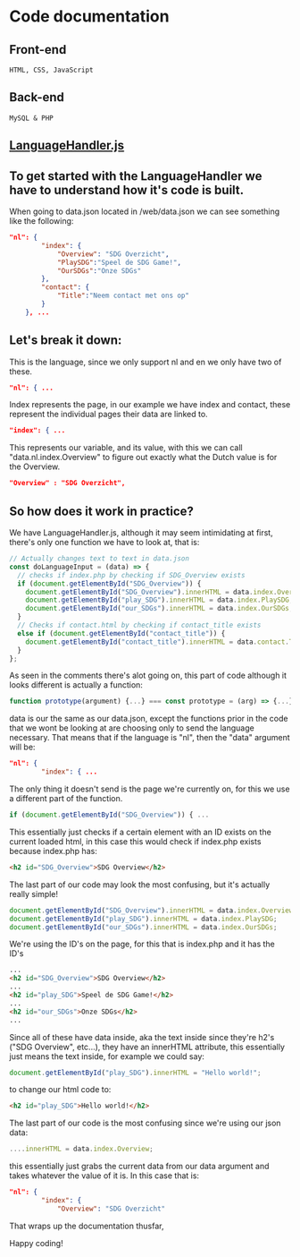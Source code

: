 # Code documentation

## Front-end

`HTML, CSS, JavaScript`

## Back-end

`MySQL & PHP`

<a href="../../public/js/LanguageHandler.js" target="_blank"><h2>LanguageHandler.js</h2></a>

## To get started with the LanguageHandler we have to understand how it's code is built.

When going to data.json located in /web/data.json we can see something like the following:

```json
"nl": {
        "index": {
            "Overview": "SDG Overzicht",
            "PlaySDG":"Speel de SDG Game!",
            "OurSDGs":"Onze SDGs"
        },
        "contact": {
            "Title":"Neem contact met ons op"
        }
    }, ...
```

## Let's break it down:

This is the language, since we only support nl and en we only have two of these.

```json
"nl": { ...
```

Index represents the page, in our example we have index and contact, these represent the individual pages their data are linked to.

```json
"index": { ...
```

This represents our variable, and its value, with this we can call "data.nl.index.Overview" to figure out exactly what the Dutch value is for the Overview.

```json
"Overview" : "SDG Overzicht",
```

## So how does it work in practice?

We have LanguageHandler.js, although it may seem intimidating at first, there's only one function we have to look at, that is:

```js
// Actually changes text to text in data.json
const doLanguageInput = (data) => {
  // checks if index.php by checking if SDG_Overview exists
  if (document.getElementById("SDG_Overview")) {
    document.getElementById("SDG_Overview").innerHTML = data.index.Overview;
    document.getElementById("play_SDG").innerHTML = data.index.PlaySDG;
    document.getElementById("our_SDGs").innerHTML = data.index.OurSDGs;
  }
  // Checks if contact.html by checking if contact_title exists
  else if (document.getElementById("contact_title")) {
    document.getElementById("contact_title").innerHTML = data.contact.Title;
  }
};
```

As seen in the comments there's alot going on, this part of code although it looks different is actually a function:

```js
function prototype(argument) {...} === const prototype = (arg) => {...}
```

data is our the same as our data.json, except the functions prior in the code that we wont be looking at are choosing only to send the language necessary. That means that if the language is "nl", then the "data" argument will be:

```json
"nl": {
        "index": { ...
```

The only thing it doesn't send is the page we're currently on, for this we use a different part of the function.

```js
if (document.getElementById("SDG_Overview")) { ...
```

This essentially just checks if a certain element with an ID exists on the current loaded html, in this case this would check if index.php exists because index.php has:

```html
<h2 id="SDG_Overview">SDG Overview</h2>
```

The last part of our code may look the most confusing, but it's actually really simple!

```js
document.getElementById("SDG_Overview").innerHTML = data.index.Overview;
document.getElementById("play_SDG").innerHTML = data.index.PlaySDG;
document.getElementById("our_SDGs").innerHTML = data.index.OurSDGs;
```

We're using the ID's on the page, for this that is index.php and it has the ID's

```html
...
<h2 id="SDG_Overview">SDG Overview</h2>
...
<h2 id="play_SDG">Speel de SDG Game!</h2>
...
<h2 id="our_SDGs">Onze SDGs</h2>
...
```

Since all of these have data inside, aka the text inside since they're h2's ("SDG Overview", etc...), they have an innerHTML attribute, this essentially just means the text inside, for example we could say:

```js
document.getElementById("play_SDG").innerHTML = "Hello world!";
```

to change our html code to:

```html
<h2 id="play_SDG">Hello world!</h2>
```

The last part of our code is the most confusing since we're using our json data:

```js
....innerHTML = data.index.Overview;
```

this essentially just grabs the current data from our data argument and takes whatever the value of it is. In this case that is:

```json
"nl": {
        "index": {
            "Overview": "SDG Overzicht"
```

That wraps up the documentation thusfar,

Happy coding!
